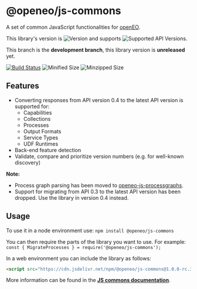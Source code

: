 # @openeo/js-commons

A set of common JavaScript functionalities for [openEO](http://openeo.org).

This library's version is ![Version](https://img.shields.io/github/package-json/v/Open-EO/openeo-js-commons/dev) and supports ![Supported API Versions](https://img.shields.io/github/package-json/apiVersions/Open-Eo/openeo-js-commons/dev).

This branch is the **development branch**, this library version is **unreleased** yet.

[![Build Status](https://travis-ci.org/Open-EO/openeo-js-commons.svg?branch=dev)](https://travis-ci.org/Open-EO/openeo-js-commons)
![Minified Size](https://img.shields.io/bundlephobia/min/@openeo/js-commons/1.0.0-rc.3)
![Minzipped Size](https://img.shields.io/bundlephobia/minzip/@openeo/js-commons/1.0.0-rc.3)

## Features
- Converting responses from API version 0.4 to the latest API version is supported for:
    - Capabilities
    - Collections
    - Processes
    - Output Formats
    - Service Types
    - UDF Runtimes
- Back-end feature detection
- Validate, compare and prioritize version numbers (e.g. for well-known discovery)

**Note:** 
- Process graph parsing has been moved to [openeo-js-processgraphs](https://github.com/Open-EO/openeo-js-processgraphs).
- Support for migrating from API 0.3 to the latest API version has been dropped. Use the library in version 0.4 instead.

## Usage

To use it in a node environment use: `npm install @openeo/js-commons`

You can then require the parts of the library you want to use. For example: `const { MigrateProcesses } = require('@openeo/js-commons');`

In a web environment you can include the library as follows:

```html
<script src="https://cdn.jsdelivr.net/npm/@openeo/js-commons@1.0.0-rc.3/dist/main.min.js"></script>
```
<!-- When releasing a stable release, change the version to @1 instead of 1.0.0 to allow backward-compatible upgrades -->

More information can be found in the [**JS commons documentation**](https://open-eo.github.io/openeo-js-commons/1.0.0-rc.3/).